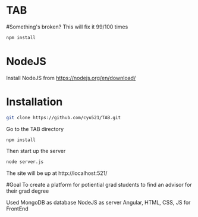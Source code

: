 # TAB

#Something's broken? This will fix it 99/100 times
```bash
npm install
```

# NodeJS
Install NodeJS from https://nodejs.org/en/download/

# Installation
```bash
git clone https://github.com/cyu521/TAB.git
```
Go to the TAB directory
```bash
npm install
```
Then start up the server
```bash
node server.js
```
The site will be up at http://localhost:521/

#Goal
To create a platform for potiential grad students to find an advisor for their grad degree

Used MongoDB as database
NodeJS as server
Angular, HTML, CSS, JS for FrontEnd

